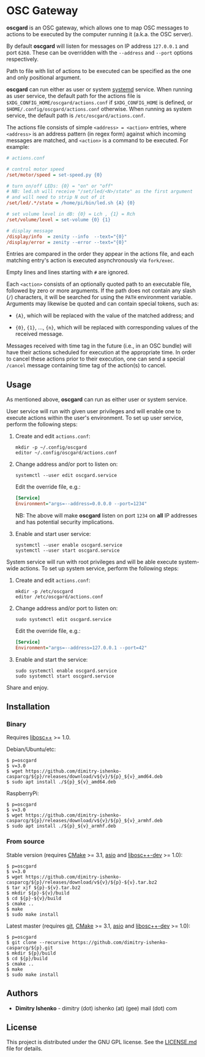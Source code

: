 # OSC Gateway

**oscgard** is an OSC gateway, which allows one to map OSC messages to actions
to be executed by the computer running it (a.k.a. the OSC server).

By default **oscgard** will listen for messages on IP address `127.0.0.1` and
port `6260`. These can be overridden with the `--address` and `--port` options
respectively.

Path to file with list of actions to be executed can be specified as the one and
only positional argument.

**oscgard** can run either as user or system [systemd](https://systemd.io/)
service. When running as user service, the default path for the actions file is
`$XDG_CONFIG_HOME/oscgard/actions.conf` if `$XDG_CONFIG_HOME` is defined, or
`$HOME/.config/oscgard/actions.conf` otherwise. When running as system service,
the default path is `/etc/oscgard/actions.conf`.

The actions file consists of simple `<address> = <action>` entries, where
`<address>` is an address pattern (in regex form) against which incoming
messages are matched, and `<action>` is a command to be executed. For example:

```ini
# actions.conf

# control motor speed
/set/motor/speed = set-speed.py {0}

# turn on/off LEDs: {0} = "on" or "off"
# NB: led.sh will receive "/set/led/<N>/state" as the first argument
# and will need to strip N out of it
/set/led/.*/state = /home/pi/bin/led.sh {A} {0}

# set volume level in dB: {0} = Lch , {1} = Rch
/set/volume/level = set-volume {0} {1}

# display message
/display/info  = zenity --info  --text="{0}"
/display/error = zenity --error --text="{0}"
```

Entries are compared in the order they appear in the actions file, and each
matching entry's action is executed asynchronously via `fork/exec`.

Empty lines and lines starting with `#` are ignored.

Each `<action>` consists of an optionally quoted path to an executable file,
followed by zero or more arguments. If the path does not contain any slash (`/`)
characters, it will be searched for using the `PATH` environment variable.
Arguments may likewise be quoted and can contain special tokens, such as:

- `{A}`, which will be replaced with the value of the matched address; and

- `{0}`, `{1}`, ..., `{n}`, which will be replaced with corresponding values of
the received message.

Messages received with time tag in the future (i.e., in an OSC bundle) will have
their actions scheduled for execution at the appropriate time. In order to
cancel these actions prior to their execution, one can send a special `/cancel`
message containing time tag of the action(s) to cancel.

## Usage

As mentioned above, **oscgard** can run as either user or system service.

User service will run with given user privileges and will enable one to execute
actions within the user's environment. To set up user service, perform the
following steps:

1. Create and edit `actions.conf`:

   ```shell
   mkdir -p ~/.config/oscgard
   editor ~/.config/oscgard/actions.conf
   ```

2. Change address and/or port to listen on:

   ```shell
   systemctl --user edit oscgard.service
   ```

   Edit the override file, e.g.:

   ```ini
   [Service]
   Environment="args=--address=0.0.0.0 --port=1234"
   ```

   NB: The above will make **oscgard** listen on port `1234` on __all__ IP
   addresses and has potential security implications.

3. Enable and start user service:

   ```shell
   systemctl --user enable oscgard.service
   systemctl --user start oscgard.service
   ```

System service will run with root privileges and will be able execute
system-wide actions. To set up system service, perform the following steps:

1. Create and edit `actions.conf`:

   ```shell
   mkdir -p /etc/oscgard
   editor /etc/oscgard/actions.conf
   ```

2. Change address and/or port to listen on:

   ```shell
   sudo systemctl edit oscgard.service
   ```

   Edit the override file, e.g.:

   ```ini
   [Service]
   Environment="args=--address=127.0.0.1 --port=42"
   ```

3. Enable and start the service:

   ```shell
   sudo systemctl enable oscgard.service
   sudo systemctl start oscgard.service
   ```

Share and enjoy.

## Installation

### Binary

Requires [libosc++](https://github.com/dimitry-ishenko-cpp/liboscpp) >= 1.0.

Debian/Ubuntu/etc:

```shell
$ p=oscgard
$ v=3.0
$ wget https://github.com/dimitry-ishenko-casparcg/${p}/releases/download/v${v}/${p}_${v}_amd64.deb
$ sudo apt install ./${p}_${v}_amd64.deb
```

RaspberryPi:

```shell
$ p=oscgard
$ v=3.0
$ wget https://github.com/dimitry-ishenko-casparcg/${p}/releases/download/v${v}/${p}_${v}_armhf.deb
$ sudo apt install ./${p}_${v}_armhf.deb
```

### From source

Stable version (requires [CMake](https://cmake.org/) >= 3.1,
[asio](https://think-async.com/Asio/) and
[libosc++-dev](https://github.com/dimitry-ishenko-cpp/liboscpp) >= 1.0):

```shell
$ p=oscgard
$ v=3.0
$ wget https://github.com/dimitry-ishenko-casparcg/${p}/releases/download/v${v}/${p}-${v}.tar.bz2
$ tar xjf ${p}-${v}.tar.bz2
$ mkdir ${p}-${v}/build
$ cd ${p}-${v}/build
$ cmake ..
$ make
$ sudo make install
```

Latest master (requires [git](https://git-scm.com/),
[CMake](https://cmake.org/) >= 3.1, [asio](https://think-async.com/Asio/) and
[libosc++-dev](https://github.com/dimitry-ishenko-cpp/liboscpp) >= 1.0):

```shell
$ p=oscgard
$ git clone --recursive https://github.com/dimitry-ishenko-casparcg/${p}.git
$ mkdir ${p}/build
$ cd ${p}/build
$ cmake ..
$ make
$ sudo make install
```

## Authors

* **Dimitry Ishenko** - dimitry (dot) ishenko (at) (gee) mail (dot) com

## License

This project is distributed under the GNU GPL license. See the
[LICENSE.md](LICENSE.md) file for details.
